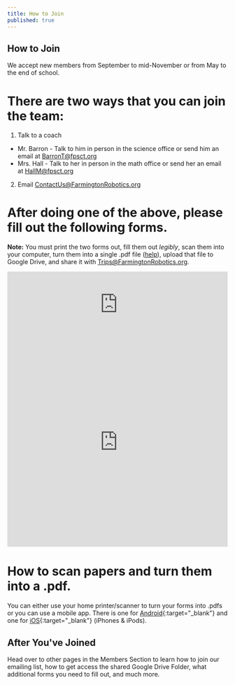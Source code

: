 ```yaml
---
title: How to Join
published: true
---
```

## How to Join
We accept new members from September to mid-November or from May to the end of school.

# There are two ways that you can join the team:
1. Talk to a coach
  * Mr. Barron - Talk to him in person in the science office or send him an email at [BarronT@fpsct.org](mailto:barront@fpsct.org)
  * Mrs. Hall - Talk to her in person in the math office or send her an email at [HallM@fpsct.org](mailto:hallm@fpsct.org)
2. Email [ContactUs@FarmingtonRobotics.org](contactus@farmingtonrobotics.org)

# After doing one of the above, please fill out the following forms.
**Note:** You must print the two forms out, fill them out *legibly*, scan them into your computer, turn them into a single .pdf file ([help](#pdf-help)), upload that file to Google Drive, and share it with [Trips@FarmingtonRobotics.org](mailto:trips@farmingtonrobotics.org).
<div class="iframe-doc">
<iframe src="https://drive.google.com/a/fpsct.org/file/d/0B73oD9WuzOePeXQ1eVZ4RTN5TzRIZ0FXbTVwUXYycDdDNGE0/preview" width="100%" frameborder="0"></iframe>
</div><div class="iframe-doc">
<iframe src="https://drive.google.com/a/fpsct.org/file/d/0B2By5Y_DrT_RU1FreS1rQjcza1U/preview" width="100%" height="480" frameborder="0"></iframe>
</div>

# <a name="pdf-help"></a>How to scan papers and turn them into a .pdf.
You can either use your home printer/scanner to turn your forms into .pdfs or you can use a mobile app. There is one for [Android](https://play.google.com/store/apps/details?id=com.thegrizzlylabs.geniusscan.free&hl=en){:target="_blank"} and one for [iOS](https://itunes.apple.com/us/app/genius-scan-pdf-scanner/id377672876?mt=8){:target="_blank"} (iPhones & iPods).

## After You've Joined
Head over to other pages in the Members Section to learn how to join our emailing list, how to get access the shared Google Drive Folder, what additional forms you need to fill out, and much more.

